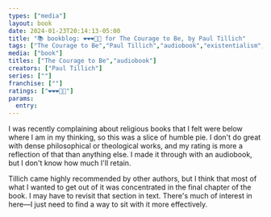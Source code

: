 ```yaml
---
types: ["media"]
layout: book
date: 2024-01-23T20:14:13-05:00
title: "📚 bookblog: ❤️❤️❤️🖤🖤 for The Courage to Be, by Paul Tillich"
tags: ["The Courage to Be","Paul Tillich","audiobook","existentialism","anxiety","non-theism"]
media: ["book"]
titles: ["The Courage to Be","audiobook"]
creators: ["Paul Tillich"]
series: [""]
franchise: [""]
ratings: ["❤️❤️❤️🖤🖤"]
params:
  entry:
---
```


I was recently complaining about religious books that I felt were below where I am in my thinking, so this was a slice of humble pie. I don't do great with dense philosophical or theological works, and my rating is more a reflection of that than anything else. I made it through with an audiobook, but I don't know how much I'll retain.

Tillich came highly recommended by other authors, but I think that most of what I wanted to get out of it was concentrated in the final chapter of the book. I may have to revisit that section in text. There's much of interest in here—I just need to find a way to sit with it more effectively.
